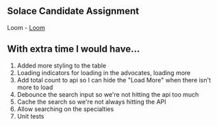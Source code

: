 ## Solace Candidate Assignment

Loom - [Loom](https://www.loom.com/share/4e355c8c300d4461bc4979813fa5bf64)

## With extra time I would have...

1. Added more styling to the table
2. Loading indicators for loading in the advocates, loading more
3. Add total count to api so I can hide the "Load More" when there isn't more to load
4. Debounce the search input so we're not hitting the api too much
5. Cache the search so we're not always hitting the API
6. Allow searching on the specialties
7. Unit tests

